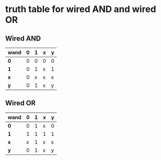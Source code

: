 # truth table for wired AND and wired OR

## Wired AND
| wand  | 0 | 1 | x | y |
| ------------- | ------------- | ------------- | ------------- | ------------- | 
|     **0**         |      0        |        0      |     0         |      0        | 
|     **1**         |      0        |        1      |     x         |      1        | 
|     **x**         |      0        |        x      |     x         |      x        | 
|     **y**         |      0        |        1      |     x         |      y        | 



## Wired OR
| wand  | 0 | 1 | x | y |
| ------------- | ------------- | ------------- | ------------- | ------------- | 
|     **0**         |      0        |        1      |     x         |      0        | 
|     **1**         |      1        |        1      |     1         |      1        | 
|     **x**         |      x        |        1      |     x         |      x        | 
|     **y**         |      0        |        1      |     x         |      y        | 

